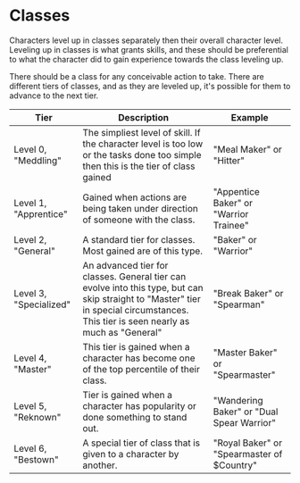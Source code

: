 # Classes

Characters level up in classes separately then their overall character level. Leveling up in classes is what grants skills, and these should be preferential to what the character did to gain experience towards the class leveling up.

There should be a class for any conceivable action to take. There are different tiers of classes, and as they are leveled up, it's possible for them to advance to the next tier.

| Tier                   | Description                                                                                                                                                                          | Example                                    |
| ---------------------- | ------------------------------------------------------------------------------------------------------------------------------------------------------------------------------------ | ------------------------------------------ |
| Level 0, "Meddling"    | The simpliest level of skill. If the character level is too low or the tasks done too simple then this is the tier of class gained                                                   | "Meal Maker" or "Hitter"                   |
| Level 1, "Apprentice"  | Gained when actions are being taken under direction of someone with the class.                                                                                                       | "Appentice Baker" or "Warrior Trainee"     |
| Level 2, "General"     | A standard tier for classes. Most gained are of this type.                                                                                                                           | "Baker" or "Warrior"                       |
| Level 3, "Specialized" | An advanced tier for classes. General tier can evolve into this type, but can skip straight to "Master" tier in special circumstances. This tier is seen nearly as much as "General" | "Break Baker" or "Spearman"                |
| Level 4, "Master"      | This tier is gained when a character has become one of the top percentile of their class.                                                                                            | "Master Baker" or "Spearmaster"            |
| Level 5, "Reknown"     | Tier is gained when a character has popularity or done something to stand out.                                                                                                       | "Wandering Baker" or "Dual Spear Warrior"  |
| Level 6, "Bestown"     | A special tier of class that is given to a character by another.                                                                                                                     | "Royal Baker" or "Spearmaster of $Country" |
